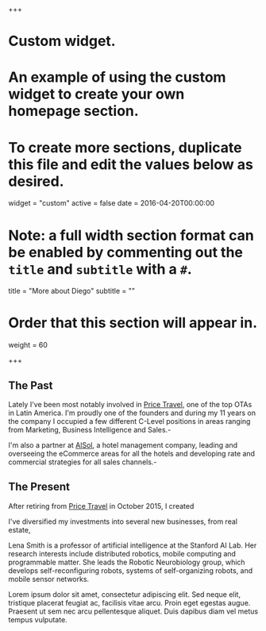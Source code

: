 +++
# Custom widget.
# An example of using the custom widget to create your own homepage section.
# To create more sections, duplicate this file and edit the values below as desired.
widget = "custom"
active = false
date = 2016-04-20T00:00:00

# Note: a full width section format can be enabled by commenting out the `title` and `subtitle` with a `#`.
title = "More about Diego"
subtitle = ""

# Order that this section will appear in.
weight = 60

+++

## The Past

Lately I've been most notably involved in [Price Travel](https://www.pricetravel.com/), one of the top OTAs in Latin America. I'm proudly one of the founders and during my 11 years on the company I occupied a few different C-Level positions in areas ranging from Marketing, Business Intelligence and Sales.-

I'm also a partner at [AlSol](https://www.alsol.com/), a hotel management company, leading and overseeing the eCommerce areas for all the hotels and developing rate and commercial strategies for all sales channels.-

## The Present

After retiring from [Price Travel](https://www.pricetravel.com/) in October 2015, I created 

I've diversified my investments into several new businesses, from real estate, 

Lena Smith is a professor of artificial intelligence at the Stanford AI Lab. Her research interests include distributed robotics, mobile computing and programmable matter. She leads the Robotic Neurobiology group, which develops self-reconfiguring robots, systems of self-organizing robots, and mobile sensor networks.

Lorem ipsum dolor sit amet, consectetur adipiscing elit. Sed neque elit, tristique placerat feugiat ac, facilisis vitae arcu. Proin eget egestas augue. Praesent ut sem nec arcu pellentesque aliquet. Duis dapibus diam vel metus tempus vulputate. 

